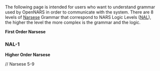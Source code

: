 The following page is intended for users who want to understand grammar used by OpenNARS in order to communicate with the system. There are 8 levels of [Narsese](https://github.com/opennars/opennars/wiki/OpenNARS-Glossary) Grammar that correspond to NARS Logic Levels ([NAL](https://github.com/opennars/opennars/wiki/Non-Axiomatic-Logic-(NAL),-Logic-behind-OpenNARS)), the higher the level the more complex is the grammar and the logic. 

**First Order Narsese**

### NAL-1

**Higher Order Narsese**

// Narsese 5-9

